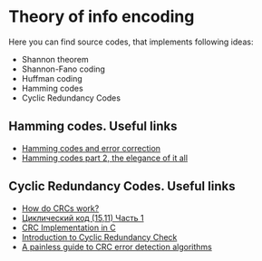 # Theory of info encoding
Here you can find source codes, that implements following ideas:
- Shannon theorem
- Shannon-Fano coding
- Huffman coding
- Hamming codes
- Cyclic Redundancy Codes


##  Hamming codes. Useful links
* [Hamming codes and error correction][5]
* [Hamming codes part 2, the elegance of it all][6]


## Cyclic Redundancy Codes. Useful links
* [How do CRCs work?][1]
* [Циклический код (15,11) Часть 1][2]
* [CRC Implementation in C][3]
* [Introduction to Cyclic Redundancy Check][4]
* [A painless guide to CRC error detection algorithms][7]


[1]: https://youtu.be/izG7qT0EpBw
[2]: https://youtu.be/2BfjAIJjneQ
[3]: https://barrgroup.com/downloads/code-crc-c
[4]: https://programmer.ink/think/5ef8cbdf2f0fc.html
[5]: https://youtu.be/X8jsijhllIA
[6]: https://youtu.be/b3NxrZOu_CE
[7]: http://plc4good.org.ua/files/02_materials/crc16/CRC_man.pdf
